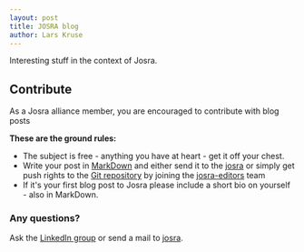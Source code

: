 ```yaml
---
layout: post
title: JOSRA blog
author: Lars Kruse
---
```


Interesting stuff in the context of Josra.

## Contribute

As a Josra alliance member, you are encouraged to contribute with blog posts

__These are the ground rules:__

* The subject is free - anything you have at heart - get it off your chest.
* Write your post in [MarkDown](http://daringfireball.net/projects/markdown/syntax) and either send it to the [josra](mailto:josra@praqma.com) or simply get push rights to the [Git repository](https://github.com/josra/josra.github.io) by joining the [josra-editors](https://github.com/orgs/josra/teams/josra-editors) team
* If it's your first blog post to Josra please include a short bio on yourself - also in MarkDown.

### Any questions?
Ask the [LinkedIn group](https://www.linkedin.com/groups/Joint-Open-Source-Roadmap-Alliance-7403229) or send a mail to [josra](mailto:josra@praqma.com).

